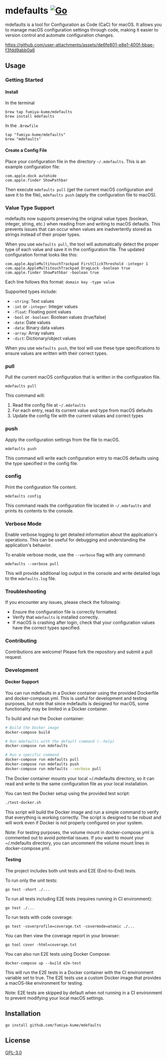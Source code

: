 # mdefaults [![Go](https://github.com/fumiya-kume/mdefaults/actions/workflows/go.yml/badge.svg)](https://github.com/fumiya-kume/mdefaults/actions/workflows/go.yml)

mdefaults is a tool for Configuration as Code (CaC) for macOS. It allows you to manage macOS configuration settings through code, making it easier to version control and automate configuration changes.

https://github.com/user-attachments/assets/de6fe801-e8e1-400f-bbae-f3fdd9abb0a6

## Usage

### Getting Started

#### Install

In the terminal
```
brew tap fumiya-kume/mdefaults
brew install mdefaults
```

In the `.Brewfile`
```
tap "fumiya-kume/mdefaults"
brew "mdefaults"
```

#### Create a Config File

Place your configuration file in the directory `~/.mdefaults`. This is an example configuration file:

```
com.apple.dock autohide
com.apple.finder ShowPathbar
```

Then execute `mdefaults pull` (get the current macOS configuration and save it to the file), `mdefaults push` (apply the configuration file to macOS).

### Value Type Support

mdefaults now supports preserving the original value types (boolean, integer, string, etc.) when reading from and writing to macOS defaults. This prevents issues that can occur when values are inadvertently stored as strings instead of their proper types.

When you use `mdefaults pull`, the tool will automatically detect the proper type of each value and save it in the configuration file. The updated configuration format looks like this:

```
com.apple.AppleMultitouchTrackpad FirstClickThreshold -integer 1
com.apple.AppleMultitouchTrackpad DragLock -boolean true
com.apple.finder ShowPathbar -boolean true
```

Each line follows this format: `domain key -type value`

Supported types include:
- `-string`: Text values
- `-int` or `-integer`: Integer values
- `-float`: Floating point values
- `-bool` or `-boolean`: Boolean values (true/false)
- `-date`: Date values
- `-data`: Binary data values
- `-array`: Array values
- `-dict`: Dictionary/object values

When you use `mdefaults push`, the tool will use these type specifications to ensure values are written with their correct types.

### pull

Pull the current macOS configuration that is written in the configuration file.

```
mdefaults pull
```

This command will:
1. Read the config file at `~/.mdefaults`
2. For each entry, read its current value and type from macOS defaults
3. Update the config file with the current values and correct types

### push

Apply the configuration settings from the file to macOS.

```
mdefaults push
```

This command will write each configuration entry to macOS defaults using the type specified in the config file.

### config

Print the configuration file content.

```
mdefaults config
```

This command reads the configuration file located in `~/.mdefaults` and prints its contents to the console.

### Verbose Mode

Enable verbose logging to get detailed information about the application's operations. This can be useful for debugging and understanding the application's behavior.

To enable verbose mode, use the `--verbose` flag with any command:

```
mdefaults --verbose pull
```

This will provide additional log output in the console and write detailed logs to the `mdefaults.log` file.

### Troubleshooting

If you encounter any issues, please check the following:
- Ensure the configuration file is correctly formatted.
- Verify that `mdefaults` is installed correctly.
- If macOS is crashing after login, check that your configuration values have the correct types specified.

### Contributing

Contributions are welcome! Please fork the repository and submit a pull request.

### Development

#### Docker Support

You can run mdefaults in a Docker container using the provided Dockerfile and docker-compose.yml. This is useful for development and testing purposes, but note that since mdefaults is designed for macOS, some functionality may be limited in a Docker container.

To build and run the Docker container:

```bash
# Build the Docker image
docker-compose build

# Run mdefaults with the default command (--help)
docker-compose run mdefaults

# Run a specific command
docker-compose run mdefaults pull
docker-compose run mdefaults push
docker-compose run mdefaults --verbose pull
```

The Docker container mounts your local ~/.mdefaults directory, so it can read and write to the same configuration file as your local installation.

You can test the Docker setup using the provided test script:

```bash
./test-docker.sh
```

This script will build the Docker image and run a simple command to verify that everything is working correctly. The script is designed to be robust and will work even if Docker is not properly configured on your system.

Note: For testing purposes, the volume mount in docker-compose.yml is commented out to avoid potential issues. If you want to mount your ~/.mdefaults directory, you can uncomment the volume mount lines in docker-compose.yml.

#### Testing
The project includes both unit tests and E2E (End-to-End) tests. 

To run only the unit tests:
```
go test -short ./...
```

To run all tests including E2E tests (requires running in CI environment):
```
go test ./...
```

To run tests with code coverage:
```
go test -coverprofile=coverage.txt -covermode=atomic ./...
```

You can then view the coverage report in your browser:
```
go tool cover -html=coverage.txt
```

You can also run E2E tests using Docker Compose:
```
docker-compose up --build e2e-test
```

This will run the E2E tests in a Docker container with the CI environment variable set to true. The E2E tests use a custom Docker image that provides a macOS-like environment for testing.

Note: E2E tests are skipped by default when not running in a CI environment to prevent modifying your local macOS settings.

## Installation

```
go install github.com/fumiya-kume/mdefaults
```

## License

[GPL-3.0](LICENSE)
